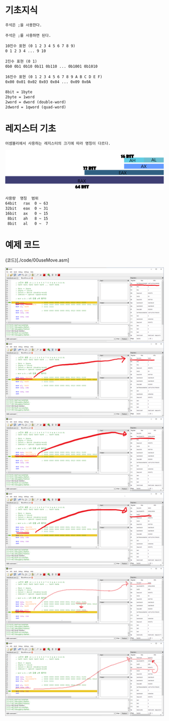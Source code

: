 # 기초지식

    주석은 ;을 사용한다.

    주석은 ;를 사용하면 된다.
    
    10진수 표현 (0 1 2 3 4 5 6 7 8 9)
    0 1 2 3 4 ... 9 10
    
    2진수 표현 (0 1)
    0b0 0b1 0b10 0b11 0b110 ... 0b1001 0b1010
    
    16진수 표현 (0 1 2 3 4 5 6 7 8 9 A B C D E F)
    0x00 0x01 0x02 0x03 0x04 ... 0x09 0x0A
    
    8bit = 1byte
    2byte = 1word
    2word = dword (double-word)
    2dword = 1qword (quad-word)

# 레지스터 기초

    어셈블리에서 사용하는 레지스터의 크기에 따라 명칭이 다르다.

<img src="./img/레지스터표현.png">

    사용량  명칭  범위
    64bit   rax  0 ~ 63
    32bit   eax  0 ~ 31
    16bit   ax   0 ~ 15
     8bit   ah   8 ~ 15
     8bit   al   0 ~  7

# 예제 코드

(코드)[./code/00useMove.asm]

<img src="./img/00register.png">

<img src="./img/01register.png">

<img src="./img/02register.png">

<img src="./img/03register.png">

<img src="./img/04register.png">

<img src="./img/05register.png">